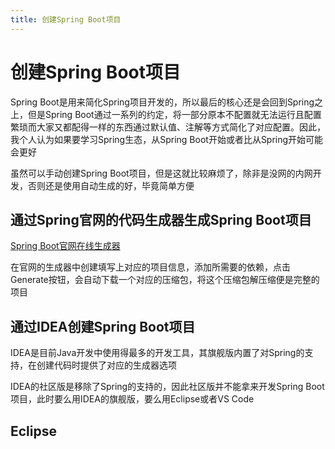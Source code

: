 ```yaml
---
title: 创建Spring Boot项目
---
```


# 创建Spring Boot项目

Spring Boot是用来简化Spring项目开发的，所以最后的核心还是会回到Spring之上，但是Spring Boot通过一系列的约定，将一部分原本不配置就无法运行且配置繁琐而大家又都配得一样的东西通过默认值、注解等方式简化了对应配置。因此，我个人认为如果要学习Spring生态，从Spring Boot开始或者比从Spring开始可能会更好

虽然可以手动创建Spring Boot项目，但是这就比较麻烦了，除非是没网的内网开发，否则还是使用自动生成的好，毕竟简单方便

## 通过Spring官网的代码生成器生成Spring Boot项目

[Spring Boot官网在线生成器]("https://start.spring.io/")

在官网的生成器中创建填写上对应的项目信息，添加所需要的依赖，点击Generate按钮，会自动下载一个对应的压缩包，将这个压缩包解压缩便是完整的项目

## 通过IDEA创建Spring Boot项目

IDEA是目前Java开发中使用得最多的开发工具，其旗舰版内置了对Spring的支持，在创建代码时提供了对应的生成器选项





IDEA的社区版是移除了Spring的支持的，因此社区版并不能拿来开发Spring Boot项目，此时要么用IDEA的旗舰版，要么用Eclipse或者VS Code

## Eclipse